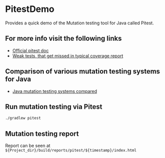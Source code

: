 # PitestDemo

Provides a quick demo of the Mutation testing tool for Java called Pitest.

## For more info visit the following links

- [Official pitest doc](https://pitest.org/)
- [Weak tests, that get missed in typical coverage report](https://pitest.org/weak_tests/)

## Comparison of various mutation testing systems for Java

- [Java mutation testing systems compared](https://pitest.org/java_mutation_testing_systems/)

## Run mutation testing via Pitest

```sh
./gradlew pitest
```

## Mutation testing report

Report can be seen at `${Project_dir}/build/reports/pitest/${timestamp}/index.html`
